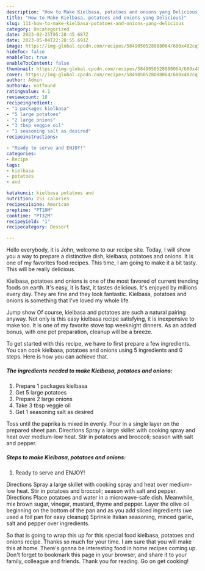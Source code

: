 ```yaml
---
description: "How to Make Kielbasa, potatoes and onions yang Delicious}"
title: "How to Make Kielbasa, potatoes and onions yang Delicious}"
slug: 111-how-to-make-kielbasa-potatoes-and-onions-yang-delicious
category: Uncategorized
date: 2023-02-25T05:28:45.687Z
date: 2023-05-04T22:28:55.691Z
image: https://img-global.cpcdn.com/recipes/5849050528088064/680x482cq70/kielbasa-potatoes-and-onions-recipe-main-photo.jpg
hideToc: false
enableToc: true
enableTocContent: false
thumbnail: https://img-global.cpcdn.com/recipes/5849050528088064/680x482cq70/kielbasa-potatoes-and-onions-recipe-main-photo.jpg
cover: https://img-global.cpcdn.com/recipes/5849050528088064/680x482cq70/kielbasa-potatoes-and-onions-recipe-main-photo.jpg
author: Admin
authorAv: notfound
ratingvalue: 4.1
reviewcount: 18
recipeingredient:
- "1 packages kielbasa"
- "5 large potatoes"
- "2 large onions"
- "3 tbsp veggie oil"
- "1 seasoning salt as desired"
recipeinstructions:

- "Ready to serve and ENJOY!"
categories:
- Recipe
tags:
- kielbasa
- potatoes
- and

katakunci: kielbasa potatoes and 
nutrition: 251 calories
recipecuisine: American
preptime: "PT10M"
cooktime: "PT32M"
recipeyield: "1"
recipecategory: Dessert

---
```



Hello everybody, it is John, welcome to our recipe site. Today, I will show you a way to prepare a distinctive dish, kielbasa, potatoes and onions. It is one of my favorites food recipes. This time, I am going to make it a bit tasty. This will be really delicious.

Kielbasa, potatoes and onions is one of the most favored of current trending foods on earth. It's easy, it is fast, it tastes delicious. It's enjoyed by millions every day. They are fine and they look fantastic. Kielbasa, potatoes and onions is something that I've loved my whole life.

Jump show Of course, kielbasa and potatoes are such a natural pairing anyway. Not only is this easy kielbasa recipe satisfying, it is inexpensive to make too. It is one of my favorite stove top weeknight dinners. As an added bonus, with one pot preparation, cleanup will be a breeze.


To get started with this recipe, we have to first prepare a few ingredients. You can cook kielbasa, potatoes and onions using 5 ingredients and 0 steps. Here is how you can achieve that.

<!--inarticleads1-->

##### The ingredients needed to make Kielbasa, potatoes and onions:

1. Prepare 1 packages kielbasa
1. Get 5 large potatoes
1. Prepare 2 large onions
1. Take 3 tbsp veggie oil
1. Get 1 seasoning salt as desired


Toss until the paprika is mixed in evenly. Pour in a single layer on the prepared sheet pan. Directions Spray a large skillet with cooking spray and heat over medium-low heat. Stir in potatoes and broccoli; season with salt and pepper. 

<!--inarticleads2-->

##### Steps to make Kielbasa, potatoes and onions:


1. Ready to serve and ENJOY!

Directions Spray a large skillet with cooking spray and heat over medium-low heat. Stir in potatoes and broccoli; season with salt and pepper. Directions Place potatoes and water in a microwave-safe dish. Meanwhile, mix brown sugar, vinegar, mustard, thyme and pepper. Layer the olive oil beginning on the bottom of the pan and as you add sliced ingredients (we used a foil pan for easy cleanup) Sprinkle Italian seasoning, minced garlic, salt and pepper over ingredients. 

So that is going to wrap this up for this special food kielbasa, potatoes and onions recipe. Thanks so much for your time. I am sure that you will make this at home. There's gonna be interesting food in home recipes coming up. Don't forget to bookmark this page in your browser, and share it to your family, colleague and friends. Thank you for reading. Go on get cooking!
